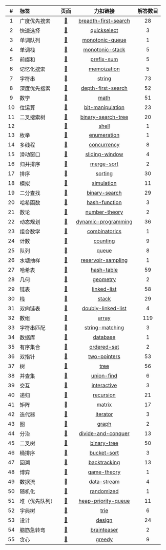| # | 标签 | 页面 | 力扣链接 | 解答数目 |
|:--:|:-----|:---------:|:----:|:----:|
|1|广度优先搜索|[🔗](tags/breadth-first-search.md)|[breadth-first-search](https://leetcode-cn.com/tag/breadth-first-search)|28|
|2|快速选择|[🔗](tags/quickselect.md)|[quickselect](https://leetcode-cn.com/tag/quickselect)|3|
|3|单调队列|[🔗](tags/monotonic-queue.md)|[monotonic-queue](https://leetcode-cn.com/tag/monotonic-queue)|1|
|4|单调栈|[🔗](tags/monotonic-stack.md)|[monotonic-stack](https://leetcode-cn.com/tag/monotonic-stack)|5|
|5|前缀和|[🔗](tags/prefix-sum.md)|[prefix-sum](https://leetcode-cn.com/tag/prefix-sum)|5|
|6|记忆化搜索|[🔗](tags/memoization.md)|[memoization](https://leetcode-cn.com/tag/memoization)|5|
|7|字符串|[🔗](tags/string.md)|[string](https://leetcode-cn.com/tag/string)|73|
|8|深度优先搜索|[🔗](tags/depth-first-search.md)|[depth-first-search](https://leetcode-cn.com/tag/depth-first-search)|52|
|9|数学|[🔗](tags/math.md)|[math](https://leetcode-cn.com/tag/math)|51|
|10|位运算|[🔗](tags/bit-manipulation.md)|[bit-manipulation](https://leetcode-cn.com/tag/bit-manipulation)|23|
|11|二叉搜索树|[🔗](tags/binary-search-tree.md)|[binary-search-tree](https://leetcode-cn.com/tag/binary-search-tree)|20|
|12||[🔗](tags/shell.md)|[shell](https://leetcode-cn.com/tag/shell)|1|
|13|枚举|[🔗](tags/enumeration.md)|[enumeration](https://leetcode-cn.com/tag/enumeration)|1|
|14|多线程|[🔗](tags/concurrency.md)|[concurrency](https://leetcode-cn.com/tag/concurrency)|8|
|15|滑动窗口|[🔗](tags/sliding-window.md)|[sliding-window](https://leetcode-cn.com/tag/sliding-window)|4|
|16|归并排序|[🔗](tags/merge-sort.md)|[merge-sort](https://leetcode-cn.com/tag/merge-sort)|2|
|17|排序|[🔗](tags/sorting.md)|[sorting](https://leetcode-cn.com/tag/sorting)|30|
|18|模拟|[🔗](tags/simulation.md)|[simulation](https://leetcode-cn.com/tag/simulation)|11|
|19|二分查找|[🔗](tags/binary-search.md)|[binary-search](https://leetcode-cn.com/tag/binary-search)|29|
|20|哈希函数|[🔗](tags/hash-function.md)|[hash-function](https://leetcode-cn.com/tag/hash-function)|3|
|21|数论|[🔗](tags/number-theory.md)|[number-theory](https://leetcode-cn.com/tag/number-theory)|2|
|22|动态规划|[🔗](tags/dynamic-programming.md)|[dynamic-programming](https://leetcode-cn.com/tag/dynamic-programming)|36|
|23|组合数学|[🔗](tags/combinatorics.md)|[combinatorics](https://leetcode-cn.com/tag/combinatorics)|1|
|24|计数|[🔗](tags/counting.md)|[counting](https://leetcode-cn.com/tag/counting)|9|
|25|队列|[🔗](tags/queue.md)|[queue](https://leetcode-cn.com/tag/queue)|8|
|26|水塘抽样|[🔗](tags/reservoir-sampling.md)|[reservoir-sampling](https://leetcode-cn.com/tag/reservoir-sampling)|1|
|27|哈希表|[🔗](tags/hash-table.md)|[hash-table](https://leetcode-cn.com/tag/hash-table)|59|
|28|几何|[🔗](tags/geometry.md)|[geometry](https://leetcode-cn.com/tag/geometry)|2|
|29|链表|[🔗](tags/linked-list.md)|[linked-list](https://leetcode-cn.com/tag/linked-list)|58|
|30|栈|[🔗](tags/stack.md)|[stack](https://leetcode-cn.com/tag/stack)|29|
|31|双向链表|[🔗](tags/doubly-linked-list.md)|[doubly-linked-list](https://leetcode-cn.com/tag/doubly-linked-list)|4|
|32|数组|[🔗](tags/array.md)|[array](https://leetcode-cn.com/tag/array)|119|
|33|字符串匹配|[🔗](tags/string-matching.md)|[string-matching](https://leetcode-cn.com/tag/string-matching)|3|
|34|数据库|[🔗](tags/database.md)|[database](https://leetcode-cn.com/tag/database)|1|
|35|有序集合|[🔗](tags/ordered-set.md)|[ordered-set](https://leetcode-cn.com/tag/ordered-set)|2|
|36|双指针|[🔗](tags/two-pointers.md)|[two-pointers](https://leetcode-cn.com/tag/two-pointers)|53|
|37|树|[🔗](tags/tree.md)|[tree](https://leetcode-cn.com/tag/tree)|56|
|38|并查集|[🔗](tags/union-find.md)|[union-find](https://leetcode-cn.com/tag/union-find)|6|
|39|交互|[🔗](tags/interactive.md)|[interactive](https://leetcode-cn.com/tag/interactive)|3|
|40|递归|[🔗](tags/recursion.md)|[recursion](https://leetcode-cn.com/tag/recursion)|21|
|41|矩阵|[🔗](tags/matrix.md)|[matrix](https://leetcode-cn.com/tag/matrix)|17|
|42|迭代器|[🔗](tags/iterator.md)|[iterator](https://leetcode-cn.com/tag/iterator)|3|
|43|图|[🔗](tags/graph.md)|[graph](https://leetcode-cn.com/tag/graph)|2|
|44|分治|[🔗](tags/divide-and-conquer.md)|[divide-and-conquer](https://leetcode-cn.com/tag/divide-and-conquer)|13|
|45|二叉树|[🔗](tags/binary-tree.md)|[binary-tree](https://leetcode-cn.com/tag/binary-tree)|50|
|46|桶排序|[🔗](tags/bucket-sort.md)|[bucket-sort](https://leetcode-cn.com/tag/bucket-sort)|3|
|47|回溯|[🔗](tags/backtracking.md)|[backtracking](https://leetcode-cn.com/tag/backtracking)|13|
|48|博弈|[🔗](tags/game-theory.md)|[game-theory](https://leetcode-cn.com/tag/game-theory)|1|
|49|数据流|[🔗](tags/data-stream.md)|[data-stream](https://leetcode-cn.com/tag/data-stream)|4|
|50|随机化|[🔗](tags/randomized.md)|[randomized](https://leetcode-cn.com/tag/randomized)|1|
|51|堆（优先队列）|[🔗](tags/heap-priority-queue.md)|[heap-priority-queue](https://leetcode-cn.com/tag/heap-priority-queue)|11|
|52|字典树|[🔗](tags/trie.md)|[trie](https://leetcode-cn.com/tag/trie)|6|
|53|设计|[🔗](tags/design.md)|[design](https://leetcode-cn.com/tag/design)|24|
|54|脑筋急转弯|[🔗](tags/brainteaser.md)|[brainteaser](https://leetcode-cn.com/tag/brainteaser)|2|
|55|贪心|[🔗](tags/greedy.md)|[greedy](https://leetcode-cn.com/tag/greedy)|9|
